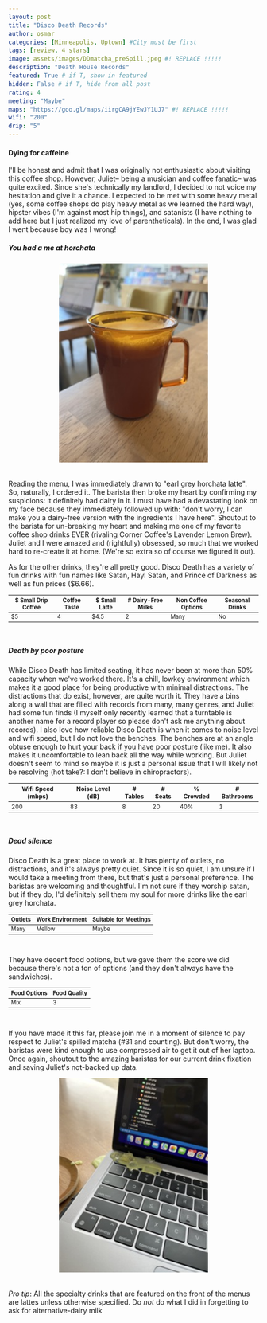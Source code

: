 ```yaml
---
layout: post
title: "Disco Death Records"
author: osmar
categories: [Minneapolis, Uptown] #City must be first
tags: [review, 4 stars]
image: assets/images/DDmatcha_preSpill.jpeg #! REPLACE !!!!!
description: "Death House Records"
featured: True # if T, show in featured
hidden: False # if T, hide from all post
rating: 4
meeting: "Maybe"
maps: "https://goo.gl/maps/iirgCA9jYEwJY1UJ7" #! REPLACE !!!!!
wifi: "200"
drip: "5"
---
```


<h4>Dying for caffeine</h4>

<p>I'll be honest and admit that I was originally not enthusiastic about visiting this coffee shop. However, Juliet– being a musician and coffee fanatic– was quite excited. Since she's technically my landlord, I decided to not voice my hesitation and give it a chance. I expected to be met with some heavy metal (yes, some coffee shops do play heavy metal as we learned the hard way), hipster vibes (I'm against most hip things), and satanists (I have nothing to add here but I just realized my love of parentheticals). In the end, I was glad I went because boy was I wrong!</p>

<h5>You had a me at horchata</h5>

<center>
<img
  src="/assets/images/DDearl_horch.jpeg"
  alt="The earl grey horchata drink described below"
  width="300"
  height="400"
  title="Disco Death's Earl Grey Horchata" />
</center>
<br>

<p>Reading the menu, I was immediately drawn to "earl grey horchata latte". So, naturally, I ordered it. The barista then broke my heart by confirming my suspicions: it definitely had dairy in it. I must have had a devastating look on my face because they immediately followed up with: "don't worry, I can make you a dairy-free version with the ingredients I have here". Shoutout to the barista for un-breaking my heart and making me one of my favorite coffee shop drinks EVER (rivaling Corner Coffee's Lavender Lemon Brew). Juliet and I were amazed and (rightfully) obsessed, so much that we worked hard to re-create it at home. (We're so extra so of course we figured it out).</p>

<p>As for the other drinks, they're all pretty good. Disco Death has a variety of fun drinks with fun names like Satan, Hayl Satan, and Prince of Darkness as well as fun prices ($6.66). </p>

<div class="table-responsive" style="font-size:80%">
  <table class="table">
    <thead>
    <tr>
      <th scope="col">$ Small Drip Coffee</th>
      <th scope="col">Coffee Taste</th>
      <th scope="col">$ Small Latte</th>
      <th scope="col"># Dairy-Free Milks</th>
      <th scope="col">Non Coffee Options</th>
      <th scope="col">Seasonal Drinks</th>
    </tr>
  </thead>
  <tbody>
    <tr>
      <td>$5</td>
      <td>4</td>
      <td>$4.5</td>
      <td>2</td>
      <td>Many</td>
      <td>No</td>
    </tr>
  </tbody>
  </table>
</div>
<br>

<h5>Death by poor posture</h5>

<p>While Disco Death has limited seating, it has never been at more than 50% capacity when we've worked there. It's a chill, lowkey environment which makes it a good place for being productive with minimal distractions. The distractions that do exist, however, are quite worth it. They have a bins along a wall that are filled with records from many, many genres, and Juliet had some fun finds (I myself only recently learned that a turntable is another name for a record player so please don't ask me anything about records). I also love how reliable Disco Death is when it comes to noise level and wifi speed, but I do not love the benches. The benches are at an angle obtuse enough to hurt your back if you have poor posture (like me). It also makes it uncomfortable to lean back all the way while working. But Juliet doesn't seem to mind so maybe it is just a personal issue that I will likely not be resolving (hot take?: I don't believe in chiropractors).</p>

<div class="table-responsive" style="font-size:85%">
  <table class="table">
    <thead>
    <tr>
      <th scope="col">Wifi Speed (mbps)</th>
      <th scope="col">Noise Level (dB)</th>
      <th scope="col"># Tables</th>
      <th scope="col"># Seats</th>
      <th scope="col">% Crowded</th>
      <th scope="col"># Bathrooms</th>
    </tr>
  </thead>
  <tbody>
    <tr>
      <td>200</td>
      <td>83</td>
      <td>8</td>
      <td>20</td>
      <td>40%</td>
      <td>1</td>
    </tr>
  </tbody>
  </table>
</div>
<br>

<h5>Dead silence</h5>

<p>Disco Death is a great place to work at. It has plenty of outlets, no distractions, and it's always pretty quiet. Since it is so quiet, I am unsure if I would take a meeting from there, but that's just a personal preference. The baristas are welcoming and thoughtful. I'm not sure if they worship satan, but if they do, I'd definitely sell them my soul for more drinks like the earl grey horchata. </p>

<div class="table-responsive" style="font-size:80%">
  <table class="table">
    <thead>
    <tr>
      <th scope="col">Outlets</th>
      <th scope="col">Work Environment</th>
      <th scope="col">Suitable for Meetings</th>
    </tr>
  </thead>
  <tbody>
    <tr>
      <td>Many</td>
      <td>Mellow</td>
      <td>Maybe</td>
    </tr>
  </tbody>
  </table>
</div>
<br>

<p>They have decent food options, but we gave them the score we did because there's not a ton of options (and they don't always have the sandwiches).</p>

<div class="table-responsive" style="font-size:80%">
  <table class="table">
    <thead>
    <tr>
      <th scope="col">Food Options</th>
      <th scope="col">Food Quality</th>
    </tr>
  </thead>
  <tbody>
    <tr>
      <td>Mix</td>
      <td>3</td>
    </tr>
  </tbody>
  </table>
</div>
<br>

<p>If you have made it this far, please join me in a moment of silence to pay respect to Juliet's spilled matcha (#31 and counting). But don't worry, the baristas were kind enough to use compressed air to get it out of her laptop. Once again, shoutout to the amazing baristas for our current drink fixation and saving Juliet's not-backed up data. </p>

<center>
<img
  src="/assets/images/DDmatcha_postSpill.jpeg"
  alt="Juliet's spilled matcha on the corner of her laptop"
  width="300"
  height="390"
  title="Spilled Matcha" />
</center>
<br>
<p> <i>Pro tip</i>: All the specialty drinks that are featured on the front of the menus are lattes unless otherwise specified. Do <i>not</i> do what I did in forgetting to ask for alternative-dairy milk</p>
